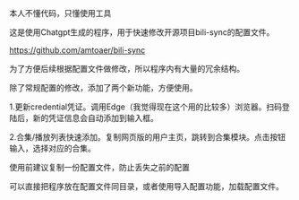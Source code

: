 本人不懂代码，只懂使用工具


这是使用Chatgpt生成的程序，用于快速修改开源项目bili-sync的配置文件。

https://github.com/amtoaer/bili-sync

为了方便后续根据配置文件做修改，所以程序内有大量的冗余结构。

除了常规配置的修改，添加了两个新功能，方便使用。

1.更新credential凭证。调用Edge（我觉得现在这个用的比较多）浏览器。扫码登陆后，新的凭证信息会自动添加到输入框。

2.合集/播放列表快速添加。复制网页版的用户主页，跳转到合集模块。点击按钮输入，选择对应的合集。





使用前建议复制一份配置文件，防止丢失之前的配置

可以直接把程序放在配置文件同目录，或者使用导入配置功能，加载配置文件。
